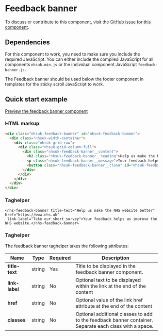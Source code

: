 ﻿# Feedback banner

To discuss or contribute to this component, visit the [GitHub issue for this component]().

## Dependencies

For this component to work, you need to make sure you include the required JavaScript. You can either include the
compiled JavaScript for all components `nhsuk.min.js` or the individual component JavaScript `feedback-banner.js`.

The Feedback banner should be used below the footer component in templates for the sticky scroll JavaScript to work.

## Quick start example

[Preview the feedback banner component]()

### HTML markup

```html
<div class="nhsuk-feedback-banner" id="nhsuk-feedback-banner">
  <div class="nhsuk-width-container">
    <div class="nhsuk-grid-row">
      <div class="nhsuk-grid-column-full">
        <div class="nhsuk-feedback-banner__content">
          <h2 class="nhsuk-feedback-banner__heading">Help us make the NHS website better</h2>
          <p class="nhsuk-feedback-banner__message">Your feedback helps us improve the NHS website. <a href="https://www.nhs.uk" class="nhsuk-u-nowrap">Take our short survey</a>.</p>
          <button class="nhsuk-feedback-banner__close" id="nhsuk-feedback-banner-close" type="button">Close<span class="nhsuk-u-visually-hidden"> feedback invite</span></button>
        </div>
      </div>
    </div>
  </div>
</div>
```

### Taghelper

```
<nhs-feedback-banner title-text="Help us make the NHS website better" href="https://www.nhs.uk"
 link-label="Take our short survey">Your feedback helps us improve the NHS website.</nhs-feedback-banner>

```

### Taghelper

The feedback banner taghelper takes the following attributes:

| Name              | Type     | Required  | Description |
| ------------------|----------|-----------|-------------|
| **title-text**         | string   | Yes       | Title to be displayed in the feedback banner component. |
| **link-label**         | string   | No        | Optional text to be displayed within the link at the end of the content |
| **href**          | string   | No        | Optional value of the link href attribute at the end of the content |
| **classes**       | string   | No        | Optional additional classes to add to the feedback banner container. Separate each class with a space. |
